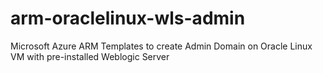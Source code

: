 # arm-oraclelinux-wls-admin
Microsoft Azure ARM Templates to create Admin Domain on Oracle Linux VM with pre-installed Weblogic Server 
